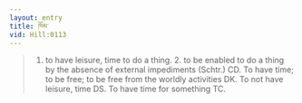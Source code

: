```yaml
---
layout: entry
title: ཁོམ་
vid: Hill:0113
---
```

> 1. to have leisure, time to do a thing. 2. to be enabled to do a thing by the absence of external impediments (Schtr.) CD. To have time; to be free; to be free from the worldly activities DK. To not have leisure, time DS. To have time for something TC.
